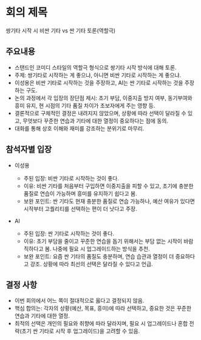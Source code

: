 # 회의 제목

쌍기타 시작 시 비싼 기타 vs 싼 기타 토론(역할극)

## 주요내용

- 스탠드인 코미디 스타일의 역할극 형식으로 쌍기타 시작 방식에 대해 토론.
- 주제: 쌍기타로 시작하는 게 좋으냐, 아니면 비싼 기타로 시작하는 게 좋으냐.
- 이성용은 비싼 기타로 시작하는 것을 주장하고, AI는 싼 기타로 시작하는 것을 주장하는 구도.
- 논의 과정에서 각 입장의 장단점 제시: 초기 부담, 이중지출 방지 여부, 동기부여와 흥미 유지, 현 시점의 기타 품질 차이가 초보자에게 주는 영향 등.
- 결론적으로 구체적인 결정은 내려지지 않았으며, 상황에 따라 선택이 달라질 수 있고, 무엇보다 꾸준한 연습과 기타에 대한 열정이 중요하다는 점에 동의.
- 대화를 통해 상호 이해와 재미를 강조하는 분위기로 마무리.

## 참석자별 입장

- 이성용
  - 주된 입장: 비싼 기타로 시작하는 것이 좋다.
  - 이유: 비싼 기타를 처음부터 구입하면 이중지출을 피할 수 있고, 초기에 충분한 품질로 연습이 가능하며 흥미를 유지하기 쉽다고 봄.
  - 보완 포인트: 싼 기타도 현재 충분한 품질로 연습 가능하나, 예산 여유가 있다면 시작부터 고퀄리티를 선택하는 편이 더 낫다고 주장.

- AI
  - 주된 입장: 싼 기타로 시작하는 것이 좋다.
  - 이유: 초기 부담을 줄이고 꾸준한 연습을 돕기 위해서는 부담 없는 시작이 바람직하다고 봄. 나중에 필요 시 업그레이드하는 방식을 추천.
  - 보완 포인트: 요즘 싼 기타의 품질도 충분하며, 연습 습관과 열정이 더 중요하다고 강조. 상황에 따라 최선의 선택은 달라질 수 있다고 언급.

## 결정 사항

- 이번 회의에서 어느 쪽이 절대적으로 옳다고 결정되지 않음.
- 핵심 합의는: 각자의 상황(예산, 목표, 흥미)에 따라 선택하고, 중요한 것은 꾸준한 연습과 기타에 대한 열정.
- 최적의 선택은 개인의 필요와 취향에 따라 달라지며, 필요 시 업그레이드나 혼합 전략(초기 싼 기타로 시작 후 업그레이드)을 고려할 수 있음.